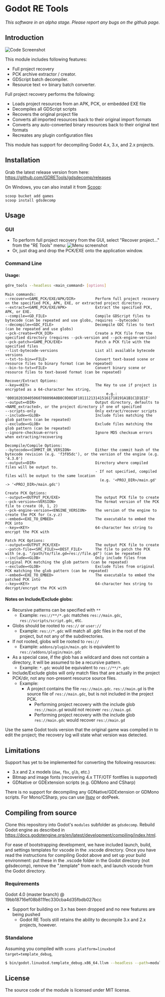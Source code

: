 # Godot RE Tools

_This software in an alpha stage. Please report any bugs on the github page._

## Introduction

![Code Screenshot](images/screenshot.png)

This module includes following features:

- Full project recovery
- PCK archive extractor / creator.
- GDScript batch decompiler.
- Resource text <-> binary batch converter.

Full project recovery performs the following:

- Loads project resources from an APK, PCK, or embedded EXE file
- Decompiles all GDScript scripts
- Recovers the original project file
- Converts all imported resources back to their original import formats
- Converts any auto-converted binary resources back to their original text formats
- Recreates any plugin configuration files

This module has support for decompiling Godot 4.x, 3.x, and 2.x projects.

## Installation

Grab the latest release version from here: https://github.com/GDRETools/gdsdecomp/releases

On Windows, you can also install it from [Scoop](https://scoop.sh):

```
scoop bucket add games
scoop install gdsdecomp
```

## Usage

### GUI

- To perform full project recovery from the GUI, select "Recover project..." from the "RE Tools" menu:
  ![Menu screenshot](images/recovery_gui.png)
- Or, just drag and drop the PCK/EXE onto the application window.

### Command Line

#### Usage:

```bash
gdre_tools --headless <main_command> [options]
```
```
Main commands:
--recover=<GAME_PCK/EXE/APK/DIR>         Perform full project recovery on the specified PCK, APK, EXE, or extracted project directory.
--extract=<GAME_PCK/EXE/APK>             Extract the specified PCK, APK, or EXE.
--compile=<GD_FILE>                      Compile GDScript files to bytecode (can be repeated and use globs, requires --bytecode)
--decompile=<GDC_FILE>                   Decompile GDC files to text (can be repeated and use globs)
--pck-create=<PCK_DIR>                   Create a PCK file from the specified directory (requires --pck-version and --pck-engine-version)
--pck-patch=<GAME_PCK/EXE>               Patch a PCK file with the specified files
--list-bytecode-versions                 List all available bytecode versions
--txt-to-bin=<FILE>                      Convert text-based scene or resource files to binary format (can be repeated)
--bin-to-txt=<FILE>                      Convert binary scene or resource files to text-based format (can be repeated)

Recover/Extract Options:
--key=<KEY>                              The Key to use if project is encrypted as a 64-character hex string,
                                              e.g.: '000102030405060708090A0B0C0D0E0F101112131415161718191A1B1C1D1E1F'
--output=<DIR>                           Output directory, defaults to <NAME_extracted>, or the project directory if one of specified
--scripts-only                           Only extract/recover scripts
--include=<GLOB>                         Include files matching the glob pattern (can be repeated)
--exclude=<GLOB>                         Exclude files matching the glob pattern (can be repeated)
--ignore-checksum-errors                 Ignore MD5 checksum errors when extracting/recovering

Decompile/Compile Options:
--bytecode=<COMMIT_OR_VERSION>           Either the commit hash of the bytecode revision (e.g. 'f3f05dc'), or the version of the engine (e.g. '4.3.0')
--output=<DIR>                           Directory where compiled files will be output to.
                                         - If not specified, compiled files will be output to the same location
                                           (e.g. '<PROJ_DIR>/main.gd' -> '<PROJ_DIR>/main.gdc')

Create PCK Options:
--output=<OUTPUT_PCK/EXE>                The output PCK file to create
--pck-version=<VERSION>                  The format version of the PCK file to create (0, 1, 2)
--pck-engine-version=<ENGINE_VERSION>    The version of the engine to create the PCK for (x.y.z)
--embed=<EXE_TO_EMBED>                   The executable to embed the PCK into
--key=<KEY>                              64-character hex string to encrypt the PCK with

Patch PCK Options:
--output=<OUTPUT_PCK/EXE>                The output PCK file to create
--patch-file=<SRC_FILE>=<DEST_FILE>      The file to patch the PCK with (e.g. "/path/to/file.gd=res://file.gd") (can be repeated)
--include=<GLOB>                         Only include files from original PCK matching the glob pattern (can be repeated)
--exclude=<GLOB>                         Exclude files from original PCK matching the glob pattern (can be repeated)
--embed=<EXE_TO_EMBED>                   The executable to embed the patched PCK into
--key=<KEY>                              64-character hex string to decrypt/encrypt the PCK with
```

#### Notes on Include/Exclude globs:

- Recursive patterns can be specified with `**`
  - Example: `res://**/*.gdc` matches `res://main.gdc`, `res://scripts/script.gdc`, etc.
- Globs should be rooted to `res://` or `user://`
  - Example: `res://*.gdc` will match all .gdc files in the root of the project, but not any of the subdirectories.
- If not rooted, globs will be rooted to `res://`
  - Example: `addons/plugin/main.gdc` is equivalent to `res://addons/plugin/main.gdc`
- As a special case, if the glob has a wildcard and does not contain a directory, it will be assumed to be a recursive pattern.
  - Example: `*.gdc` would be equivalent to `res://**/*.gdc`
- Include/Exclude globs will only match files that are actually in the project PCK/dir, not any non-present resource source files.
  - Example:
    - A project contains the file `res://main.gdc`. `res://main.gd` is the source file of `res://main.gdc`, but is not included in the project PCK.
      - Performing project recovery with the include glob `res://main.gd` would not recover `res://main.gd`.
      - Performing project recovery with the include glob `res://main.gdc` would recover `res://main.gd`

Use the same Godot tools version that the original game was compiled in to edit the project; the recovery log will state what version was detected.

## Limitations

Support has yet to be implemented for converting the following resources:

- 3.x and 2.x models (`dae`, `fbx`, `glb`, etc.)
- Bitmap and image fonts (recovering 4.x TTF/OTF fontfiles is supported)
- GDNative or GDExtension scripts (e.g. GDMono and CSharp)

There is no support for decompiling any GDNative/GDExtension or GDMono scripts. For Mono/CSharp, you can use [Ilspy](https://github.com/icsharpcode/ILSpy) or dotPeek.

## Compiling from source

Clone this repository into Godot's `modules` subfolder as `gdsdecomp`.
Rebuild Godot engine as described in https://docs.godotengine.org/en/latest/development/compiling/index.html.

For ease of bootstrapping development, we have included launch, build, and settings templates for vscode in the .vscode directory. Once you have read the instructions for compiling Godot above and set up your build environment: put these in the .vscode folder in the Godot directory (not gdsdecomp), remove the ".template" from each, and launch vscode from the Godot directory.

### Requirements

Godot 4.0 (master branch) @ 19bb18716ef08b811fec330cba4d35fbdb027bcc

- Support for building on 3.x has been dropped and no new features are being pushed
  - Godot RE Tools still retains the ability to decompile 3.x and 2.x projects, however.

### Standalone

Assuming you compiled with `scons platform=linuxbsd target=template_debug`,

```bash
$ bin/godot.linuxbsd.template_debug.x86_64.llvm --headless --path=modules/gdsdecomp/standalone --recover=<pck/apk/exe>
```

## License

The source code of the module is licensed under MIT license.
